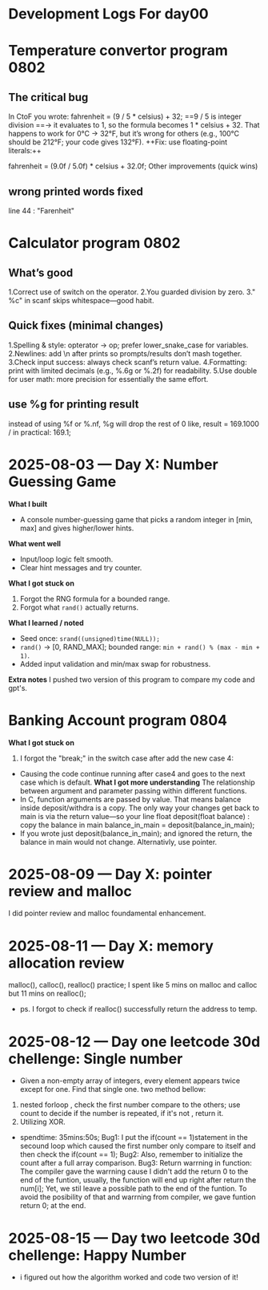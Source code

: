 Development Logs For day00
===
# Temperature convertor program 0802
## The critical bug
In CtoF you wrote:
fahrenheit = (9 / 5 * celsius) + 32;
==9 / 5 is integer division ==→ it evaluates to 1, so the formula becomes 1 * celsius + 32.
That happens to work for 0°C → 32°F, but it’s wrong for others (e.g., 100°C should be 212°F; your code gives 132°F).
++Fix: use floating-point literals:++

fahrenheit = (9.0f / 5.0f) * celsius + 32.0f;
Other improvements (quick wins)
## wrong printed words fixed
line 44 : "Farenheit"

# Calculator program 0802
## What’s good
1.Correct use of switch on the operator.
2.You guarded division by zero.
3." %c" in scanf skips whitespace—good habit.
## Quick fixes (minimal changes)
1.Spelling & style: opterator → op; prefer lower_snake_case for variables.
2.Newlines: add \n after prints so prompts/results don’t mash together.
3.Check input success: always check scanf’s return value.
4.Formatting: print with limited decimals (e.g., %.6g or %.2f) for readability.
5.Use double for user math: more precision for essentially the same effort.
## use %g for printing result 
instead of using %f or %.nf, %g will drop the rest of 0
like, result = 169.1000 / in practical: 169.1;

# 2025-08-03 — Day X: Number Guessing Game
**What I built**
- A console number-guessing game that picks a random integer in [min, max] and gives higher/lower hints.

**What went well**
- Input/loop logic felt smooth.
- Clear hint messages and try counter.

**What I got stuck on**
1) Forgot the RNG formula for a bounded range.
2) Forgot what `rand()` actually returns.

**What I learned / noted**
- Seed once: `srand((unsigned)time(NULL));`
- `rand()` → [0, RAND_MAX]; bounded range: `min + rand() % (max - min + 1)`.
- Added input validation and min/max swap for robustness.

**Extra notes**
I pushed two version of this program to compare my code and gpt's.

# Banking Account program 0804

**What I got stuck on**
1) I forgot the "break;" in the switch case after add the new case 4:
- Causing the code continue running after case4 and goes to the next case which is default.
**What I got more understanding**
The relationship between argument and parameter passing within different functions.
- In C, function arguments are passed by value. That means balance inside deposit/withdra is a copy. The only way your changes get back to main is via the return value—so your line 
float deposit(float balance) : copy the balance in main
balance_in_main =  deposit(balance_in_main);
- If you wrote just deposit(balance_in_main); and ignored the return, the balance in main would not change.
Alternativly, use pointer.
# 2025-08-09 — Day X: pointer review and malloc
I did pointer review and malloc foundamental enhancement.

# 2025-08-11 — Day X: memory allocation review
malloc(), calloc(), realloc() practice;
I spent like 5 mins on malloc and calloc but 11 mins on realloc();
- ps. I forgot to check if realloc() successfully return the address to temp.

# 2025-08-12 — Day one leetcode 30d chellenge: Single number
- Given a non-empty array of integers, every element appears twice except for one. Find that single one. two method bellow:
1) nested forloop , check the first number compare to the others;
use count to decide if the number is repeated, if it's not , return it.
2) Utilizing XOR.
- spendtime: 35mins:50s;
Bug1: I put the if(count == 1)statement in the secound loop which caused the first number only compare to itself and then check the if(count == 1);
Bug2: Also, remember to initialize the count after a full array comparison.
Bug3: Return warrning in function: The compiler gave the warrning cause I didn't add the return 0 to the end of the funtion, usually, the function will end up right after 
return the num[i]; Yet, we stil leave a possible path to the end of the funtion. To avoid the posibility of that and warrning from compiler, we gave funtion return 0; at the end. 

# 2025-08-15 — Day two leetcode 30d chellenge: Happy Number
- i figured out how the algorithm worked and code two version of it!
